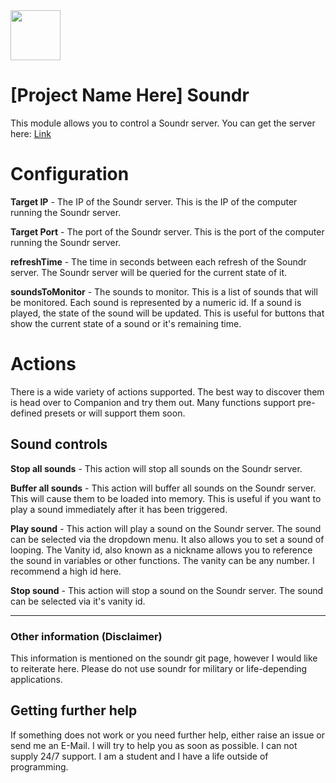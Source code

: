 <img src="https://git.project-name-here.de/Project-Name-Here/soundr/raw/branch/master/resources/logo.svg" height="80px">

# [Project Name Here] Soundr

This module allows you to control a Soundr server.
You can get the server here: [Link](https://git.project-name-here.de/Project-Name-Here/soundr)

# Configuration

**Target IP** - The IP of the Soundr server. This is the IP of the computer running the Soundr server.

**Target Port** - The port of the Soundr server. This is the port of the computer running the Soundr server.

**refreshTime** - The time in seconds between each refresh of the Soundr server. The Soundr server will be queried for the current state of it.

**soundsToMonitor** - The sounds to monitor. This is a list of sounds that will be monitored. Each sound is represented by a numeric id. If a sound is played, the state of the sound will be updated. This is useful for buttons that show the current state of a sound or it's remaining time. 

# Actions
There is a wide variety of actions supported. The best way to discover them is head over to Companion and try them out. Many functions support pre-defined presets or will support them soon.

## Sound controls
**Stop all sounds** - This action will stop all sounds on the Soundr server.

**Buffer all sounds** - This action will buffer all sounds on the Soundr server. This will cause them to be loaded into memory. This is useful if you want to play a sound immediately after it has been triggered.

**Play sound** - This action will play a sound on the Soundr server. The sound can be selected via the dropdown menu. It also allows you to set a sound of looping. The Vanity id, also known as a nickname allows you to reference the sound in variables or other functions. The vanity can be any number. I recommend a high id here.

**Stop sound** - This action will stop a sound on the Soundr server. The sound can be selected via it's vanity id.

<hr>



### Other information (Disclaimer)
This information is mentioned on the soundr git page, however I would like to reiterate here.
Please do not use soundr for military or life-depending applications.

## Getting further help
If something does not work or you need further help, either raise an issue or send me an E-Mail. I will try to help you as soon as possible.
I can not supply 24/7 support. I am a student and I have a life outside of programming.
